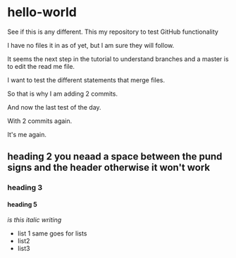 # hello-world
See if this is any different.
This my repository to test GitHub functionality

I have no files it in as of yet, but I am sure they will follow.

It seems the next step in the tutorial to understand branches and a master is to edit the read me file.

I want to test the different statements that merge files.

So that is why I am adding 2 commits.

And now the last test of the day.

With 2 commits again.

It's me again.
## heading 2 you neaad a space between the pund signs and the header otherwise it won't work
### heading 3
#### heading 5
*is this italic writing*
* list 1 same goes for lists
* list2
* list3

